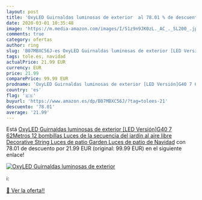 ```yaml
---
layout: post
title: 'OxyLED Guirnaldas luminosas de exterior  al 78.01 % de descuento'
date: 2020-03-01 10:35:48
image: 'https://m.media-amazon.com/images/I/51z9n9JK0zL._AC_._SL200_.jpg'
comments: true
category: ofertas
author: ring
slug: 'B07MBXC56J-es OxyLED Guirnaldas luminosas de exterior [LED Versión]G40 7...'
tags: tole.es, navidad
actualPrice: 21.99 EUR
currency: EUR
price: 21.99
comparePrice: 99.99 EUR
prodname: 'OxyLED Guirnaldas luminosas de exterior [LED Versión]G40 7 62Metros 12 bombillas Luces de la secuencia del jardín al aire libre Decorative String Luces de patio Garden Luces de patio de Navidad'
country: 'es'
flag: '🇪🇸'
buyurl: 'https://www.amazon.es/dp/B07MBXC56J/?tag=tolees-21'
descuento: '78.01'
average: '21.99'
---
```


Está [OxyLED Guirnaldas luminosas de exterior [LED Versión]G40 7 62Metros 12 bombillas Luces de la secuencia del jardín al aire libre Decorative String Luces de patio Garden Luces de patio de Navidad](https://www.amazon.es/dp/B07MBXC56J/?tag=tolees-21) con 78.01 de descuento por 21.99 EUR (original: 99.99 EUR) en el siguiente enlace!

[![OxyLED Guirnaldas luminosas de exterior ](https://m.media-amazon.com/images/I/51z9n9JK0zL._AC_._SL200_.jpg)](https://www.amazon.es/dp/B07MBXC56J/?tag=tolees-21)

ℹ️:


[🛒 Ver la oferta!!](https://www.amazon.es/dp/B07MBXC56J/?tag=tolees-21)
